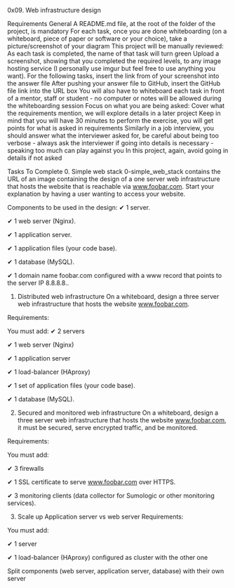 0x09. Web infrastructure design

Requirements
General
A README.md file, at the root of the folder of the project, is mandatory
For each task, once you are done whiteboarding (on a whiteboard, piece of paper or software or your choice), take a picture/screenshot of your diagram
This project will be manually reviewed:
As each task is completed, the name of that task will turn green
Upload a screenshot, showing that you completed the required levels, to any image hosting service (I personally use imgur but feel free to use anything you want).
For the following tasks, insert the link from of your screenshot into the answer file
After pushing your answer file to GitHub, insert the GitHub file link into the URL box
You will also have to whiteboard each task in front of a mentor, staff or student - no computer or notes will be allowed during the whiteboarding session
Focus on what you are being asked:
Cover what the requirements mention, we will explore details in a later project
Keep in mind that you will have 30 minutes to perform the exercise, you will get points for what is asked in requirements
Similarly in a job interview, you should answer what the interviewer asked for, be careful about being too verbose - always ask the interviewer if going into details is necessary - speaking too much can play against you
In this project, again, avoid going in details if not asked

Tasks To Complete
0. Simple web stack
0-simple_web_stack contains the URL of an image containing the design of a one server web infrastructure that hosts the website that is reachable via www.foobar.com. Start your explanation by having a user wanting to access your website.

Components to be used in the design:
✔ 1 server.

✔ 1 web server (Nginx).

✔ 1 application server.

✔ 1 application files (your code base).

✔ 1 database (MySQL).

✔ 1 domain name foobar.com configured with a www record that points to the server IP 8.8.8.8..

1. Distributed web infrastructure
On a whiteboard, design a three server web infrastructure that hosts the website www.foobar.com.

Requirements:

You must add:
✔ 2 servers

✔ 1 web server (Nginx)

✔ 1 application server

✔ 1 load-balancer (HAproxy)

✔ 1 set of application files (your code base).

✔ 1 database (MySQL).

2. Secured and monitored web infrastructure
On a whiteboard, design a three server web infrastructure that hosts the website www.foobar.com, it must be secured, serve encrypted traffic, and be monitored.

Requirements:

You must add:

✔ 3 firewalls

✔ 1 SSL certificate to serve www.foobar.com over HTTPS.

✔ 3 monitoring clients (data collector for Sumologic or other monitoring services).

3. Scale up
Application server vs web server
Requirements:

You must add:

✔ 1 server

✔ 1 load-balancer (HAproxy) configured as cluster with the other one

Split components (web server, application server, database) with their own server


